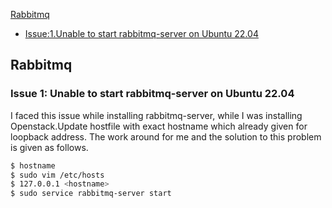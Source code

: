 




[Rabbitmq](#Rabbitmq)
- [Issue:1.Unable to start rabbitmq-server on Ubuntu 22.04](#issue-1-unable-to-start-rabbitmq-server-on-ubuntu-2204)




## Rabbitmq

### **Issue 1:** Unable to start rabbitmq-server on Ubuntu 22.04

I faced this issue while installing rabbitmq-server, while I was installing Openstack.Update hostfile with exact hostname which already given for loopback address. The work around for me and the solution to this problem is given as follows.

```sh
$ hostname
$ sudo vim /etc/hosts
$ 127.0.0.1 <hostname>
$ sudo service rabbitmq-server start
```
